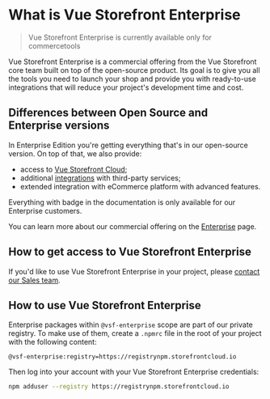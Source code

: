 # What is Vue Storefront Enterprise

> Vue Storefront Enterprise is currently available only for commercetools

Vue Storefront Enterprise is a commercial offering from the Vue Storefront core team built on top of the open-source product. Its goal is to give you all the tools you need to launch your shop and provide you with ready-to-use integrations that will reduce your project's development time and cost.

## Differences between Open Source and Enterprise versions

In Enterprise Edition you're getting everything that's in our open-source version. On top of that, we also provide:

- access to [Vue Storefront Cloud](https://www.vuestorefront.io/cloud);
- additional [integrations](/integrations) with third-party services;
- extended integration with eCommerce platform with advanced features.

Everything with <Badge text="Enterprise" type="info" /> badge in the documentation is only available for our Enterprise customers.

You can learn more about our commercial offering on the [Enterprise](https://www.vuestorefront.io/enterprise) page.

## How to get access to Vue Storefront Enterprise

If you'd like to use Vue Storefront Enterprise in your project, please [contact our Sales team](https://www.vuestorefront.io/contact/sales).

## How to use Vue Storefront Enterprise

Enterprise packages within `@vsf-enterprise` scope are part of our private registry. To make use of them, create a `.npmrc` file in the root of your project with the following content:

```
@vsf-enterprise:registry=https://registrynpm.storefrontcloud.io
```

Then log into your account with your Vue Storefront Enterprise credentials:

```bash
npm adduser --registry https://registrynpm.storefrontcloud.io
```
